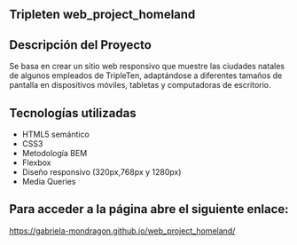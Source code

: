## Tripleten web_project_homeland

## Descripción del Proyecto

Se basa en crear un sitio web responsivo que muestre las ciudades natales de algunos empleados de TripleTen, adaptándose a diferentes tamaños de pantalla en dispositivos móviles, tabletas y computadoras de escritorio. 

## Tecnologías utilizadas

- HTML5 semántico
- CSS3
- Metodología BEM
- Flexbox 
- Diseño responsivo (320px,768px y 1280px)
- Media Queries 

## Para acceder a la página abre el siguiente enlace: 

https://gabriela-mondragon.github.io/web_project_homeland/
